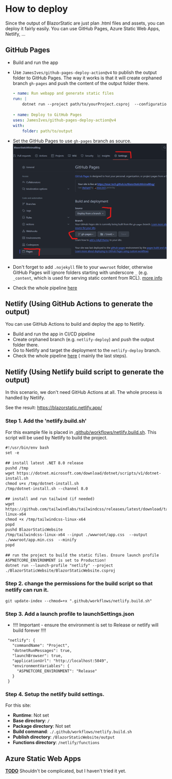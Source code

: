 # How to deploy

Since the output of BlazorStatic are just plan .html files and assets, you can deploy it fairly easily. You can use
GitHub Pages, Azure Static Web Apps, Netlify, ...

## GitHub Pages

- Build and run the app
- Use `JamesIves/github-pages-deploy-action@v4` to publish the output folder to GitHub Pages. The way it works is that
  it will create orphaned branch `gh-pages` and push the content of the output folder there.

    ```yml
    - name: Run webapp and generate static files
    run: |
        dotnet run --project path/to/yourProject.csproj  --configuration Release

    - name: Deploy to GitHub Pages
    uses: JamesIves/github-pages-deploy-action@v4
    with:
        folder: path/to/output
    ```
- Set the GitHub Pages to use `gh-pages` branch as source.
  ![setup github pages](media/deployement/img.png)
- Don't forget to add `.nojekyll` file to your `wwwroot` folder, otherwise GitHub Pages will ignore folders starting
  with
  underscore `_` (e.g. `_content`, which is used for serving static content from
  RCL). [more info](https://github.blog/2009-12-29-bypassing-jekyll-on-github-pages/)
- Check the whole
  pipeline [here](https://github.com/tesar-tech/BlazorStaticMinimalBlog/blob/master/.github/workflows/publish-to-ghpages-and-nuget.yml)

## Netlify (Using GitHub Actions to generate the output)

You can use GitHub Actions to build and deploy the app to Netlify.

- Build and run the app in CI/CD pipeline
- Create orphaned branch (e.g. `netlify-deploy`) and push the output folder there.
- Go to Netlify and target the deployment to the `netlify-deploy` branch.
- Check the whole pipeline [here](https://github.com/tesar-tech/zodoc/blob/master/.github/workflows/publish-zodoc.yml) (
  mainly the last steps).

## Netlify (Using Netlify build script to generate the output)

In this scenario, we don't need GitHub Actions at all. The whole process is handled by Netlify.

See the result: https://blazorstatic.netlify.app/

### Step 1. Add the 'netlify.build.sh'

For this example file is placed
in [.github/workflows/netlify.build.sh](https://github.com/tesar-tech/BlazorStatic/blob/master/.github/workflows/netlify.build.sh).
This script will be used by Netlify to build the project.

```
#!/usr/bin/env bash
set -e

## install latest .NET 8.0 release
pushd /tmp
wget https://dotnet.microsoft.com/download/dotnet/scripts/v1/dotnet-install.sh
chmod u+x /tmp/dotnet-install.sh
/tmp/dotnet-install.sh --channel 8.0

## install and run tailwind (if needed)
wget https://github.com/tailwindlabs/tailwindcss/releases/latest/download/tailwindcss-linux-x64
chmod +x /tmp/tailwindcss-linux-x64
popd
pushd BlazorStaticWebsite
/tmp/tailwindcss-linux-x64 --input ./wwwroot/app.css  --output ./wwwroot/app.min.css  --minify
popd

## run the project to build the static files. Ensure launch profile ASPNETCORE_ENVIRONMENT is set to Production!
dotnet run --launch-profile "netlify" --project ./BlazorStaticWebsite/BlazorStaticWebsite.csproj
```

### Step 2. change the permissions for the build script so that netlify can run it.

```
git update-index --chmod=+x ".github/workflows/netlify.build.sh"
```

### Step 3. Add a launch profile to launchSettings.json

- !!!! Important - ensure the environment is set to Release or netlify will build forever !!!!

```
 "netlify": {
   "commandName": "Project",
   "dotnetRunMessages": true,
   "launchBrowser": true,
   "applicationUrl": "http://localhost:5049",
   "environmentVariables": {
     "ASPNETCORE_ENVIRONMENT": "Release"
   }
 }
 ```

### Step 4. Setup the netlify build settings.

For this site:

- **Runtime**: Not set
- **Base directory**: `/`
- **Package directory**: Not set
- **Build command**: `./.github/workflows/netlify.build.sh`
- **Publish directory**: `/BlazorStaticWebsite/output`
- **Functions directory**: `/netlify/functions`

## Azure Static Web Apps

[**TODO**](https://github.com/tesar-tech/BlazorStatic/issues/1)
Shouldn't be complicated, but I haven't tried it yet.

